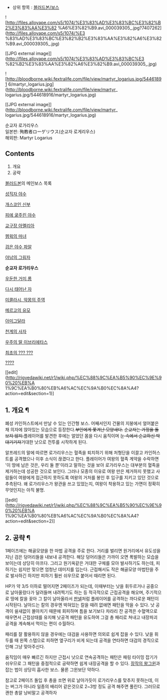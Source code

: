   * 상위 항목 : [블러드본/보스](%EB%B8%94%EB%9F%AC%EB%93%9C%EB%B3%B8/%EB%B3%B4%EC%8A%A4.md)

![http://files.alloyape.com/s5/1074/%E3%83%AD%E3%83%BC%E3%82%B2%E3%83%AA%E3%82
%A6%E3%82%B9.avi_000039305_.jpg?7407262](http://files.alloyape.com/s5/1074/%E3
%83%AD%E3%83%BC%E3%82%B2%E3%83%AA%E3%82%A6%E3%82%B9.avi_000039305_.jpg)

[[JPG external image]](http://files.alloyape.com/s5/1074/%E3%83%AD%E3%83%BC%E3
%82%B2%E3%83%AA%E3%82%A6%E3%82%B9.avi_000039305_.jpg)

  

![http://bloodborne.wiki.fextralife.com/file/view/martyr_logarius.jpg/54461891
6/martyr_logarius.jpg](http://bloodborne.wiki.fextralife.com/file/view/martyr_
logarius.jpg/544618916/martyr_logarius.jpg)

[[JPG external image]](http://bloodborne.wiki.fextralife.com/file/view/martyr_
logarius.jpg/544618916/martyr_logarius.jpg)

  
순교자 로가리우스  
일본판: 殉教者ローゲリウス(순교자 로게리우스)  
해외판: Martyr Logarius

## Contents

    

1. 개요 
2. 공략 

  

[블러드본](%EB%B8%94%EB%9F%AC%EB%93%9C%EB%B3%B8.md)의 메인보스 목록

[성직자 야수](%EC%84%B1%EC%A7%81%EC%9E%90%20%EC%95%BC%EC%88%98.md)

[개스코인 신부](%EA%B0%9C%EC%8A%A4%EC%BD%94%EC%9D%B8%20%EC%8B%A0%EB%B6%80.md)

[피에 굶주린 야수](%ED%94%BC%EC%97%90%20%EA%B5%B6%EC%A3%BC%EB%A6%B0%20%EC%95%BC%EC%88%98.md)

[교구장 아멜리아](%EA%B5%90%EA%B5%AC%EC%9E%A5%20%EC%95%84%EB%A9%9C%EB%A6%AC%EC%95%84.md)

[헴윅의 마녀](%ED%97%B4%EC%9C%85%EC%9D%98%20%EB%A7%88%EB%85%80.md)

[검은 야수 파알](%EA%B2%80%EC%9D%80%20%EC%95%BC%EC%88%98%20%ED%8C%8C%EC%95%8C.md)

[야남의 그림자](%EC%95%BC%EB%82%A8%EC%9D%98%20%EA%B7%B8%EB%A6%BC%EC%9E%90.md)

**순교자 로가리우스**

[우둔한 거미,롬](%EC%9A%B0%EB%91%94%ED%95%9C%20%EA%B1%B0%EB%AF%B8%2C%20%EB%A1%AC.md)

[다시 태어난 자](%EB%8B%A4%EC%8B%9C%20%ED%83%9C%EC%96%B4%EB%82%9C%20%EC%9E%90.md)

[미콜라시, 악몽의 주역](%EB%AF%B8%EC%BD%9C%EB%9D%BC%EC%8B%9C%2C%20%EC%95%85%EB%AA%BD%EC%9D%98%20%EC%A3%BC%EC%97%AD.md)

[메르고의 유모](%EB%A9%94%EB%A5%B4%EA%B3%A0%EC%9D%98%20%EC%9C%A0%EB%AA%A8.md)

[아미그달라](%EC%95%84%EB%AF%B8%EA%B7%B8%EB%8B%AC%EB%9D%BC.md)

[천계의 사자](%EC%B2%9C%EA%B3%84%EC%9D%98%20%EC%82%AC%EC%9E%90.md)

[우주의 딸 이브리에타스](%EC%9A%B0%EC%A3%BC%EC%9D%98%20%EB%94%B8%20%EC%9D%B4%EB%B8%8C%EB%A6%AC%EC%97%90%ED%83%80%EC%8A%A4.md)

[최초의 ??? ???](%EC%A1%B0%EC%96%B8%EC%9E%90%20%EA%B2%8C%EB%A5%B4%EB%A7%8C.md)

[????](%EB%8B%AC%EC%9D%98%20%EC%A1%B4%EC%9E%AC.md)

[[edit](http://rigvedawiki.net/r1/wiki.php/%EC%88%9C%EA%B5%90%EC%9E%90%20%EB%A
1%9C%EA%B0%80%EB%A6%AC%EC%9A%B0%EC%8A%A4?action=edit&section=1)]

## 1. 개요 ¶

폐성 카인허스트에서 만날 수 있는 인간형 보스. 어째서인지 건물의 지붕에서 얼어붙은채 의자에 앉아있는 모습으로 등장한다.<del>부인에게
쫓겨난 모양새다.</del> <del>순교자는 가정을 돌보지 않지.</del>플레이어를 발견한 후에는 얼었던 몸을 다시 움직이며 <del>눈
속에서 순교하신 박대기기자</del>거대한 낫으로 전투를 시작하게 된다.

  

알프레드의 말에 따르면 로가리우스는 혈족을 퇴치하기 위해 처형단을 이끌고 카인허스트를 공격했으나 이후 소식이 끊겼다고 한다. 플레이어가
여왕의 혈족 계약을 수락하면 '이 땅에 남은 것은, 우리 둘 뿐'이라고 말하는 것을 보아 로가리우스는 대부분의 혈족을 제거하는데 성공한
것으로 보인다. 그러나 모종의 이유로 여왕 만은 제거하지 못했고 사람들이 여왕에게 접근하지 못하도록 여왕의 거처를 봉인 후 입구를 지키고
있던 것으로 추측된다. 왜 로가리우스가 왕관을 쓰고 있었는지, 여왕이 착용하고 있는 가면이 정확히 무엇인지는 아직 불명.

  

[[edit](http://rigvedawiki.net/r1/wiki.php/%EC%88%9C%EA%B5%90%EC%9E%90%20%EB%A
1%9C%EA%B0%80%EB%A6%AC%EC%9A%B0%EC%8A%A4?action=edit&section=2)]

## 2. 공략 ¶

1페이즈에는 해골모양을 한 마법 공격을 주로 한다. 거리를 벌리면 원거리에서 유도성을 지닌 검은 덩어리들을 내보내 공격한다. 해당 덩어리들은
가까이 오면 폭발하는 모습을 보이는데 상당히 아프다. 그리고 원기옥같은 거대한 구체를 모아 발사하기도 하는데, 피하기는 쉽지만 맞으면 엄청난
데미지를 입는다. 근접해서도 작은 해골모양 마법탄을 주로 발사하긴 하지만 피하기 훨씬 쉬우므로 붙어서 때리면 된다.

  

HP가 약 3/5 이하로 떨어지면 2페이즈가 되는데, 이때부터는 낫을 휘두르거나 공중으로 날아올랐다가 달려들며 내려찍기도 하는 등 적극적으로
근접공격을 해오며, 주기적으로 땅에 칼을 꽂아 그 칼이 날아올라서 [판넬](%ED%8C%90%EB%84%AC.md)처럼 플레이어를
공격하는 까다로운 패턴이 시작된다. 날아드는 칼의 경우엔 박혀있는 칼을 때려 없애면 패턴을 막을 수 있다. 낫 공격이 쉴새없이 몰아치기
때문에 회피하며 틈을 보기보다 차라리 잔 공격은 수혈액으로 때우면서 근접상태를 유지해 낫공격 패턴을 유도하여 그걸 총 패리로 쳐내고 내장파괴
공격을 계속해서 먹이는 편이 수월하다.

  

패리를 잘 활용하지 않을 경우에는 대검을 사용하면 의외로 쉽게 잡을 수 있다. 낮을 휘두를 때 왼쪽 스탭으로 피하면 옆구리가 비게 되는데
공격을 연타하면 대검의 경직으로 인해 그냥 맞아주신다.

  

움직임이 매우 빠르긴 하지만 근접시 낫으로 연속공격하는 패턴은 패링 타이밍 잡기가 쉬우므로 그 패턴을 중점적으로 공략하면 쉽게 내장공격을 할
수 있다. [장작의 왕그윈](%EC%9E%A5%EC%9E%91%EC%9D%98%20%EC%99%95%20%EA%B7%B8%EC%9C%88.md)과 잡는 법이
상당히 흡사한 보스. 물론 그윈보단 약하다.

  

참고로 2페이즈 돌입 후 총을 쏘면 위로 날아가듯이 로가리우스를 맞추지 못하는데, 이는 버그가 아니라 일종의 배리어 같은것으로 2~3방 정도
공격 해주면 풀린다. 그러므로 괜한 총알 낭비말고 공격하자

